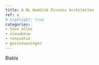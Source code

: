 ```yaml
---
title: A NL Hamblok Pissens Architecten
ref: a
# highlight: true
categories:
- toon alles
- nieuwbouw
- renovatie
- gezinswoningen
---
```

Blabla